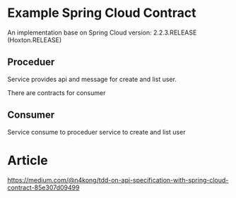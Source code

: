 
# Example Spring Cloud Contract 

An implementation base on Spring Cloud version: 2.2.3.RELEASE (Hoxton.RELEASE)

## Proceduer 

Service provides api and message for create and list user.

There are contracts for consumer

## Consumer

Service consume to proceduer service to create and list user


# Article
https://medium.com/@n4kong/tdd-on-api-specification-with-spring-cloud-contract-85e307d09499
